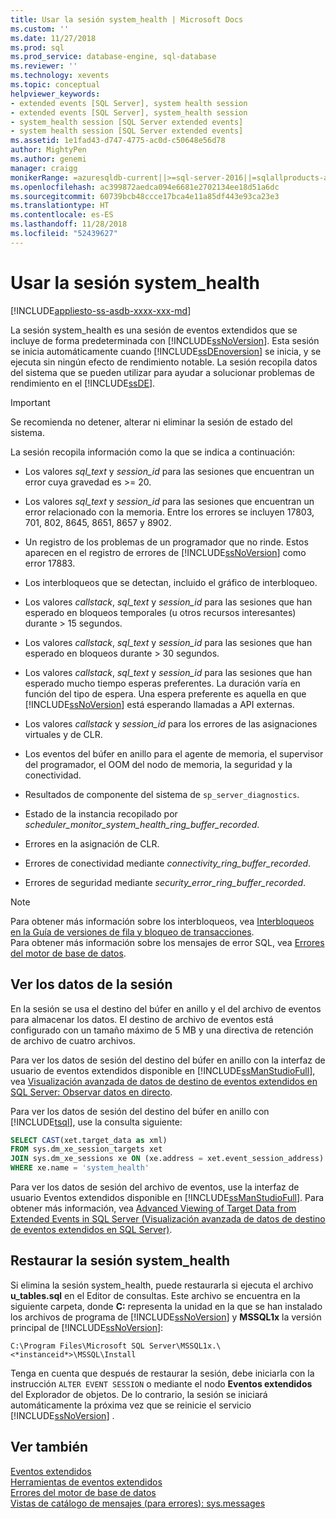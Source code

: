 ```yaml
---
title: Usar la sesión system_health | Microsoft Docs
ms.custom: ''
ms.date: 11/27/2018
ms.prod: sql
ms.prod_service: database-engine, sql-database
ms.reviewer: ''
ms.technology: xevents
ms.topic: conceptual
helpviewer_keywords:
- extended events [SQL Server], system health session
- extended events [SQL Server], system_health session
- system_health session [SQL Server extended events]
- system health session [SQL Server extended events]
ms.assetid: 1e1fad43-d747-4775-ac0d-c50648e56d78
author: MightyPen
ms.author: genemi
manager: craigg
monikerRange: =azuresqldb-current||>=sql-server-2016||=sqlallproducts-allversions||>=sql-server-linux-2017||=azuresqldb-mi-current
ms.openlocfilehash: ac399872aedca094e6681e2702134ee18d51a6dc
ms.sourcegitcommit: 60739bcb48ccce17bca4e11a85df443e93ca23e3
ms.translationtype: HT
ms.contentlocale: es-ES
ms.lasthandoff: 11/28/2018
ms.locfileid: "52439627"
---
```

# <a name="use-the-systemhealth-session"></a>Usar la sesión system_health
[!INCLUDE[appliesto-ss-asdb-xxxx-xxx-md](../../includes/appliesto-ss-asdb-xxxx-xxx-md.md)]

La sesión system_health es una sesión de eventos extendidos que se incluye de forma predeterminada con [!INCLUDE[ssNoVersion](../../includes/ssnoversion-md.md)]. Esta sesión se inicia automáticamente cuando [!INCLUDE[ssDEnoversion](../../includes/ssdenoversion-md.md)] se inicia, y se ejecuta sin ningún efecto de rendimiento notable. La sesión recopila datos del sistema que se pueden utilizar para ayudar a solucionar problemas de rendimiento en el [!INCLUDE[ssDE](../../includes/ssde-md.md)]. 

> [!IMPORTANT]
> Se recomienda no detener, alterar ni eliminar la sesión de estado del sistema.  
  
La sesión recopila información como la que se indica a continuación:  
  
-   Los valores *sql_text* y *session_id* para las sesiones que encuentran un error cuya gravedad es >= 20.  
  
-   Los valores *sql_text* y *session_id* para las sesiones que encuentran un error relacionado con la memoria. Entre los errores se incluyen 17803, 701, 802, 8645, 8651, 8657 y 8902.  
  
-   Un registro de los problemas de un programador que no rinde. Estos aparecen en el registro de errores de [!INCLUDE[ssNoVersion](../../includes/ssnoversion-md.md)] como error 17883.  
  
-   Los interbloqueos que se detectan, incluido el gráfico de interbloqueo.  
  
-   Los valores *callstack*, *sql_text* y *session_id* para las sesiones que han esperado en bloqueos temporales (u otros recursos interesantes) durante > 15 segundos.  
  
-   Los valores *callstack*, *sql_text* y *session_id* para las sesiones que han esperado en bloqueos durante > 30 segundos.  
  
-   Los valores *callstack*, *sql_text* y *session_id* para las sesiones que han esperado mucho tiempo esperas preferentes. La duración varía en función del tipo de espera. Una espera preferente es aquella en que [!INCLUDE[ssNoVersion](../../includes/ssnoversion-md.md)] está esperando llamadas a API externas.  
  
-   Los valores *callstack* y *session_id* para los errores de las asignaciones virtuales y de CLR.  
  
-   Los eventos del búfer en anillo para el agente de memoria, el supervisor del programador, el OOM del nodo de memoria, la seguridad y la conectividad.  
  
-   Resultados de componente del sistema de `sp_server_diagnostics`.  
  
-   Estado de la instancia recopilado por *scheduler_monitor_system_health_ring_buffer_recorded*.  
  
-   Errores en la asignación de CLR.  
  
-   Errores de conectividad mediante *connectivity_ring_buffer_recorded*.  
  
-   Errores de seguridad mediante *security_error_ring_buffer_recorded*.  

> [!NOTE]
> Para obtener más información sobre los interbloqueos, vea [Interbloqueos en la Guía de versiones de fila y bloqueo de transacciones](../../relational-databases/sql-server-transaction-locking-and-row-versioning-guide.md#deadlocks).   
> Para obtener más información sobre los mensajes de error SQL, vea [Errores del motor de base de datos](../../relational-databases/errors-events/database-engine-events-and-errors.md).

## <a name="viewing-the-session-data"></a>Ver los datos de la sesión  
En la sesión se usa el destino del búfer en anillo y el del archivo de eventos para almacenar los datos. El destino de archivo de eventos está configurado con un tamaño máximo de 5 MB y una directiva de retención de archivo de cuatro archivos. 

Para ver los datos de sesión del destino del búfer en anillo con la interfaz de usuario de eventos extendidos disponible en [!INCLUDE[ssManStudioFull](../../includes/ssmanstudiofull-md.md)], vea [Visualización avanzada de datos de destino de eventos extendidos en SQL Server: Observar datos en directo](../../relational-databases/extended-events/advanced-viewing-of-target-data-from-extended-events-in-sql-server.md#b3-watch-live-data).

Para ver los datos de sesión del destino del búfer en anillo con [!INCLUDE[tsql](../../includes/tsql-md.md)], use la consulta siguiente:  
  
```sql  
SELECT CAST(xet.target_data as xml) 
FROM sys.dm_xe_session_targets xet  
JOIN sys.dm_xe_sessions xe ON (xe.address = xet.event_session_address)  
WHERE xe.name = 'system_health'  
```  
  
Para ver los datos de sesión del archivo de eventos, use la interfaz de usuario Eventos extendidos disponible en [!INCLUDE[ssManStudioFull](../../includes/ssmanstudiofull-md.md)]. Para obtener más información, vea [Advanced Viewing of Target Data from Extended Events in SQL Server (Visualización avanzada de datos de destino de eventos extendidos en SQL Server)](../../relational-databases/extended-events/advanced-viewing-of-target-data-from-extended-events-in-sql-server.md).
  
## <a name="restoring-the-systemhealth-session"></a>Restaurar la sesión system_health  
Si elimina la sesión system_health, puede restaurarla si ejecuta el archivo **u_tables.sql** en el Editor de consultas. Este archivo se encuentra en la siguiente carpeta, donde **C:** representa la unidad en la que se han instalado los archivos de programa de [!INCLUDE[ssNoVersion](../../includes/ssnoversion-md.md)] y **MSSQL1x** la versión principal de [!INCLUDE[ssNoVersion](../../includes/ssnoversion-md.md)]:  
  
 `C:\Program Files\Microsoft SQL Server\MSSQL1x.\<*instanceid*>\MSSQL\Install`  
  
Tenga en cuenta que después de restaurar la sesión, debe iniciarla con la instrucción `ALTER EVENT SESSION` o mediante el nodo **Eventos extendidos** del Explorador de objetos. De lo contrario, la sesión se iniciará automáticamente la próxima vez que se reinicie el servicio [!INCLUDE[ssNoVersion](../../includes/ssnoversion-md.md)] .  
  
## <a name="see-also"></a>Ver también  
 [Eventos extendidos](../../relational-databases/extended-events/extended-events.md)    
 [Herramientas de eventos extendidos](../../relational-databases/extended-events/extended-events-tools.md)    
 [Errores del motor de base de datos](../../relational-databases/errors-events/database-engine-events-and-errors.md)    
 [Vistas de catálogo de mensajes (para errores): sys.messages](../../relational-databases/system-catalog-views/messages-for-errors-catalog-views-sys-messages.md) 
